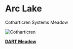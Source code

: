 # Arc Lake
Cotharticren Systems Meadow

![Cotharticren](https://github.com/radicaldeepscale/ArcLake/blob/main/ArcLakeAir.png?raw=true "Cotharticren Arc Lake")

[**DART Meadow**](https://www.dartmeadow.com)

